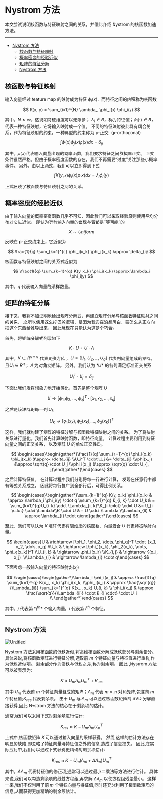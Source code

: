 # Nystrom 方法

本文尝试说明核函数与特征映射之间的关系，并借此介绍 Nystrom 的核函数加速方法。

---
- [Nystrom 方法](#nystrom-方法)
  - [核函数与特征映射](#核函数与特征映射)
  - [概率密度的经验近似](#概率密度的经验近似)
  - [矩阵的特征分解](#矩阵的特征分解)
  - [Nystrom 方法](#nystrom-方法-1)


## 核函数与特征映射

输入向量经过 feature map 的映射成为特征 $\phi_i(x)$，而特征之间的内积称为核函数

$$
K(x, y) = \sum_{i=1}^{N} \lambda_i \phi_i(x) \phi_i(y)
$$

其中，$N \le \infty$，这说明特征维度可以无限多； $\lambda_i \in R$，称为特征值；$\phi_i(\cdot) \in R$，代表一种特征映射，它将输入映射成一个值。 不同的特征映射彼此具有耦合关系，作为特征映射的约束，一种典型的约束称为 p-正交（p-orthogonal）

$$
\int \phi_i(x) \phi_j(x) p(x) dx = \delta_{ij}
$$

其中，$p(x)$代表输入向量出现的概率函数，我们要求特征之间依概率正交。 正交条件虽然严格，但由于概率密度函数的存在，我们不再需要“过度”关注那些小概率事件。 另外，由以上两式，我们可以立即得到下式

$$
\int K(y, x) \phi_i(x) p(x) dx = \lambda_i \phi_i(y)
$$

上式反映了核函数与特征映射之间的关系。

## 概率密度的经验近似

由于输入向量的概率密度函数几乎不可知，因此我们可以采取经验原则使用平均分布对它进近似， 即认为所有输入向量的出现与否都是“等可能”的

$$
X \sim Uniform
$$

反映在 p-正交约束上，它近似为

$$
\frac{1}{q} \sum_{k=1}^{q} \phi_i(x_k) \phi_j(x_k) \approx \delta_{ij}
$$

核函数与特征映射之间的关系式近似为

$$
\frac{1}{q} \sum_{k=1}^{q} K(y, x_k) \phi_i(x_k) \approx \lambda_i \phi_i(y)
$$

其中，*q* 代表输入向量的采样数量。

## 矩阵的特征分解

接下来，我将不加证明地给出矩阵分解式，再建立矩阵分解与核函数特征映射之间的关系。 之所以使用这么拧巴的逻辑，是因为我实在没想明白，要怎么从正方向把这个东西给推导出来， 因此我现在只能认为这是个巧合。

首先，将矩阵分解式列写如下

$$
K \cdot U = U \cdot \Lambda
$$

其中，$K \in R^{q \times q}$ 代表变换方阵； $U = [U_1, U_2, \dots, U_q]$ 代表列向量组成的矩阵，且$U_i \in R^q$； $\Lambda$ 为对角实矩阵。 另外，我们认为 $*U*$ 的各列满足标准正交关系

$$
U_i^T \cdot U_j = \delta_{ij}
$$

下面让我们发挥想象力地开始类比，首先是整个矩阵 $U$

$$
U \rightarrow [\phi_1, \phi_2, \dots, \phi_q]^T \cdot  [x_1, x_2, \dots, x_q]
$$

之后是该矩阵的每一列 $U_k$

$$
U_k \rightarrow [\phi_1(x_k), \phi_2(x_k), \dots, \phi_q(x_k)]^T
$$

这样，我们就构建了矩阵的特征分解与核函数特征映射之间的关系。 为了将映射关系进行量化，我们首先计算映射函数，即特征向量。 计算过程主要利用到特征向量之间的正交关系， 以及矩阵 $U$ 的单位正交性质。

$$
\begin{cases}\begin{gather*}\frac{1}{q} \sum_{k=1}^{q} \phi_i(x_k) \phi_j(x_k) &\approx \delta_{ij} \\U_i^T \cdot U_j &= \delta_{ij} \\\phi(x_j) &\approx \sqrt{q} \cdot U_j \\\phi_i(x_j) &\approx \sqrt{q} \cdot U_{i, j}\end{gather*}\end{cases}
$$

之后计算特征值。 在计算过程中我们分别将每一行进行计算， 发现在任意行中都有等式关系成立， 因此将每行推广到全部行后，可得比例关系。

$$
\begin{cases}\begin{gather*}\sum_{k=1}^{q} K(y, x_k) \phi_i(x_k) & \approx \lambda_i \phi_i(y) \cdot q \\\sum_{k=1}^{q} K_{i, k} \cdot U_k & = \sum_{k=1}^{q}U_{i, k} \cdot \Lambda_{i, k}\\K_{i \cdot} \cdot U &= U_{i \cdot} \cdot \Lambda\\K \cdot U & = U \cdot \Lambda \\\Lambda_{ii} & \approx \lambda_{i} \cdot q\end{gather*}\end{cases}
$$

至此，我们可以认为 $K$ 矩阵代表有限维度的核函数，向量组合 $U$ 代表特征映射向量。

$$
\begin{cases}U & \rightarrow [\phi_1, \phi_2, \dots, \phi_q]^T \cdot  [x_1, x_2, \dots, x_q] \\U_k & \rightarrow [\phi_1(x_k), \phi_2(x_k), \dots, \phi_q(x_k)]^T \\U_{i, k} & \rightarrow \phi_i(x_k) \\K_{i, j} & \rightarrow K(x_i, x_j)  \\\Lambda_{ii} & \rightarrow \lambda_{i} \cdot q\end{cases}
$$

下面考虑一般输入向量的特征映射$\phi_i(x_j)$ 

$$
\begin{cases}\begin{gather*}\lambda_i \phi_i(x_j) & \approx \frac{1}{q} \sum_{k=1}^{q} K(x_j, x_k) \phi_i(x_k) \\\phi_i(x_j) & \approx \frac{\sqrt{q}}{\Lambda_{ii}} \sum_{k=1}^{q} K(x_j, x_k) U_{i, k} \\ \phi_i(x_j) & \approx \frac{\sqrt{q}}{\Lambda_{ii}} \cdot K_{j \cdot} \cdot U_i \\ \end{gather*}\end{cases}
$$

其中，$j$ 代表第 $*j^{th}*$ 个输入向量，$i$ 代表第 $i^{th}$ 个特征。

---

## Nystrom 方法

![Untitled](Nystrom%20%E6%96%B9%E6%B3%95%20ca87a4c7d09e4a16bba7873fa46cb3c9/Untitled.png)

Nystrom 方法采用核函数的低秩近似,将高维核函数分解成低秩部分与剩余部分。 具体来说,将核函数矩阵进行特征分解,选取前 $m$ 个特征向量与特征值进行重构,作为低秩近似项。 剩余部分作为高秩与低秩之差,称为剩余项。 因此 ,Nystrom 方法可以被表示为:

$$
K \approx U_m \Lambda_m U_m^T + K_{res}
$$

其中 $U_m$ 代表前 $m$ 个特征向量组成的矩阵；$\Lambda_m$ 代表 $m \times m$ 对角矩阵,包含前 $m$ 个特征值;$K_{res}$ 代表剩余项。 由于 $U_m$ 与 $\Lambda_m$ 可以通过核函数矩阵的 SVD 分解直接获得,因此 Nystrom 方法的核心在于剩余项的估计。

通常,我们可以采用下式对剩余项进行估计:

$$
K_{res} \approx K - U_m \Lambda_m U_m^T
$$

上式中,核函数矩阵 $K$ 可以通过输入向量的采样获得。 然而,这样的估计方法存在明显的缺陷,即忽略了特征向量与特征值之外的信息,造成了信息损失。 因此,在实际应用中,我们可以通过下式获得更精确的剩余项估计:

$$
K_{res} \approx K - U_m (\Lambda_m + \Delta \Lambda_m) U_m^T
$$

其中，$\Delta \Lambda_m$ 代表特征值的修正项,通常可以通过最小二乘法等方法进行估计。 具体来说,我们可以构造剩余项的线性方程组,再求解 $\Delta \Lambda_m$ 以使方程组残差最小。 这样一来,我们不仅利用了前 $m$ 个特征向量与特征值,同时还充分利用了核函数矩阵的信息,从而获得更加精确的剩余项估计。